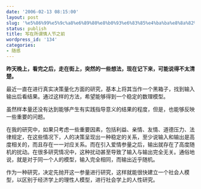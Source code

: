 ```yaml
---
date: '2006-02-13 08:15:00'
layout: post
slug: '%e5%86%99%e5%9c%a8%e6%89%80%e8%b0%93%e6%83%85%e4%ba%ba%e8%8a%82%e4%b9%8b%e5%89%8d'
status: publish
title: 写在所谓情人节之前
wordpress_id: '134'
categories:
- 随感
---
```


**昨天晚上，看完之后，走在街上，突然的一些想法，现在记下来，可能说得不太清楚。**


最近一直在进行真实决策量化方面的研究，基本上将其当作一个黑箱子，找到输入输出后看结果。通过这样的方法，希望能够得到一个稳定的数理模型。


虽然样本量还没有达到能够产生有实践指导意义的结果的程度，但是，也能够反映一些重要的问题。


在我的研究中，如果只考虑一些重要因素，包括利益、亲情、友情、道德压力、法律规定，在这些情况下，人的决策呈现出一种稳定的关系，至少说输入和输出是高度相关的，而且存在一一对应关系。而在引入爱情参量之后，输出就存在了高度随机的扰动。在很多研究情况中，这种扰动甚至导致了输入与输出完全无关。通俗地说，就是对于同一个人的模型，输入完全相同，而输出近乎随机。


作为一种研究，决定先抛开这一参量进行研究，这样就能很快建立一个社会人模型，以区别于经济学上的理性人模型，进行社会学上的人性研究。
